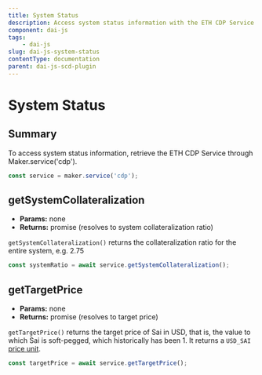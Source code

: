```yaml
---
title: System Status
description: Access system status information with the ETH CDP Service
component: dai-js
tags:
	- dai-js
slug: dai-js-system-status
contentType: documentation
parent: dai-js-scd-plugin
---
```


# System Status

## Summary

To access system status information, retrieve the ETH CDP Service through Maker.service\('cdp'\).

```javascript
const service = maker.service('cdp');
```

## getSystemCollateralization

- **Params:** none
- **Returns:** promise \(resolves to system collateralization ratio\)

`getSystemCollateralization()` returns the collateralization ratio for the entire system, e.g. 2.75

```javascript
const systemRatio = await service.getSystemCollateralization();
```

## getTargetPrice

- **Params:** none
- **Returns:** promise \(resolves to target price\)

`getTargetPrice()` returns the target price of Sai in USD, that is, the value to which Sai is soft-pegged, which historically has been 1. It returns a `USD_SAI` [price unit](system-status.md#units).

```javascript
const targetPrice = await service.getTargetPrice();
```
